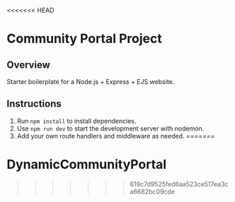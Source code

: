<<<<<<< HEAD
# Community Portal Project

## Overview

Starter boilerplate for a Node.js + Express + EJS website.

## Instructions

1. Run `npm install` to install dependencies.
2. Use `npm run dev` to start the development server with nodemon.
3. Add your own route handlers and middleware as needed.
=======
# DynamicCommunityPortal
>>>>>>> 619c7d9525fed6aa523ce517ea3ca6682bc09cde
